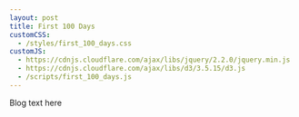 ```yaml
---
layout: post
title: First 100 Days
customCSS:
  - /styles/first_100_days.css
customJS:
  - https://cdnjs.cloudflare.com/ajax/libs/jquery/2.2.0/jquery.min.js
  - https://cdnjs.cloudflare.com/ajax/libs/d3/3.5.15/d3.js
  - /scripts/first_100_days.js
---
```


Blog text here
